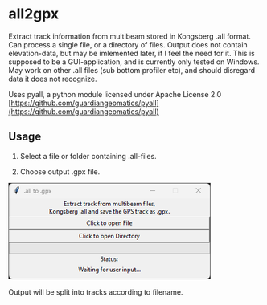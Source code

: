 # all2gpx
Extract track information from multibeam stored in Kongsberg .all format.
Can process a single file, or a directory of files.
Output does not contain elevation-data, but may be imlemented later, if I feel the need for it.
This is supposed to be a GUI-application, and is currently only tested on Windows.
May work on other .all files (sub bottom profiler etc), and should disregard data it does not recognize.

Uses pyall, a python module licensed under Apache License 2.0
[https://github.com/guardiangeomatics/pyall](https://github.com/guardiangeomatics/pyall)

## Usage
1. Select a file or folder containing .all-files.

2. Choose output .gpx file.

![A screenshot of the GUI](media/gui.png?raw=true "GUI")

Output will be split into tracks according to filename.